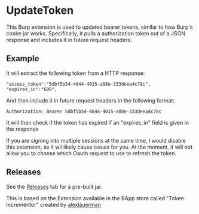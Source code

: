 # UpdateToken
This Burp extension is used to updated bearer tokens, similar to how Burp's cooke jar works. Specifically, it pulls a authorization token out of a JSON response and includes it in future request headers.

## Example
It will extract the following token from a HTTP response:
```
"access_token":"5dbf5b54-4644-4015-a08e-333deea4c78c",
"expires_in":"600",
```

And then include it in future request headers in the following format:
```
Authorization: Bearer 5dbf5b54-4644-4015-a08e-333deea4c78c
```

It will then check if the token has expired if an "expires_in" field is given in the response

If you are signing into multiple sessions at the same time, I would disable this extension, as it wil likely cause issues for you. At the moment, it will not allow you to choose which Oauth request to use to refresh the token.

## Releases
See the [Releases](https://github.com/teekay30/UpdateToken/releases) tab for a pre-built jar.

This is based on the Extension available in the BApp store called "Token Incrementor" created by [alexlauerman](https://github.com/alexlauerman/UpdateToken)

